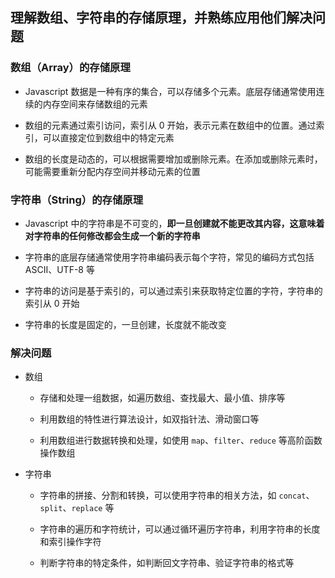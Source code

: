 ## 理解数组、字符串的存储原理，并熟练应用他们解决问题

### 数组（Array）的存储原理

- Javascript 数据是一种有序的集合，可以存储多个元素。底层存储通常使用连续的内存空间来存储数组的元素

- 数组的元素通过索引访问，索引从 0 开始，表示元素在数组中的位置。通过索引，可以直接定位到数组中的特定元素

- 数组的长度是动态的，可以根据需要增加或删除元素。在添加或删除元素时，可能需要重新分配内存空间并移动元素的位置

### 字符串（String）的存储原理

- Javascript 中的字符串是不可变的，**即一旦创建就不能更改其内容，这意味着对字符串的任何修改都会生成一个新的字符串**

- 字符串的底层存储通常使用字符串编码表示每个字符，常见的编码方式包括 ASCII、UTF-8 等

- 字符串的访问是基于索引的，可以通过索引来获取特定位置的字符，字符串的索引从 0 开始

- 字符串的长度是固定的，一旦创建，长度就不能改变

### 解决问题

- 数组

  - 存储和处理一组数据，如遍历数组、查找最大、最小值、排序等

  - 利用数组的特性进行算法设计，如双指针法、滑动窗口等

  - 利用数组进行数据转换和处理，如使用 `map`、`filter`、`reduce` 等高阶函数操作数组

- 字符串

  - 字符串的拼接、分割和转换，可以使用字符串的相关方法，如 `concat`、`split`、`replace` 等

  - 字符串的遍历和字符统计，可以通过循环遍历字符串，利用字符串的长度和索引操作字符

  - 判断字符串的特定条件，如判断回文字符串、验证字符串的格式等
